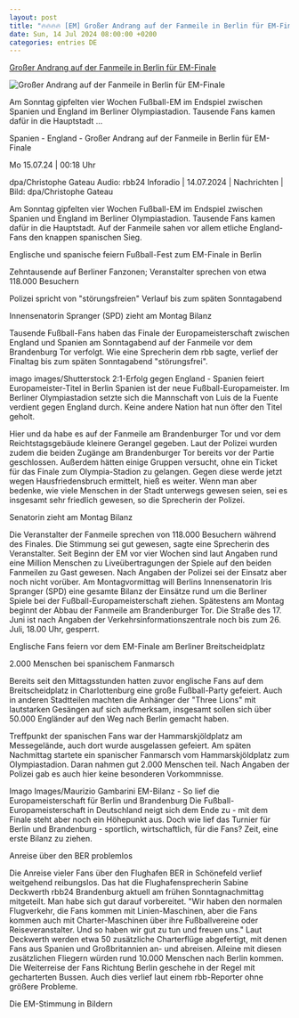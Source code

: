 ```yaml
---
layout: post
title: "🔥🔥🔥🔥 [EM] Großer Andrang auf der Fanmeile in Berlin für EM-Finale"
date: Sun, 14 Jul 2024 08:00:00 +0200
categories: entries DE
---
```

[Großer Andrang auf der Fanmeile in Berlin für EM-Finale](https://www.rbb24.de/sport/beitrag/2024/07/fussball-berlin-europameisterschaft-em-finale-olympiastadion.html)

![Großer Andrang auf der Fanmeile in Berlin für EM-Finale](https://www.rbb24.de/content/dam/rbb/rbb/rbb24/2024/2024_06/dpa-news/Euro_2024_Spanien_En_82764461.jpg.jpg/size=708x398.jpg)

Am Sonntag gipfelten vier Wochen Fußball-EM im Endspiel zwischen Spanien und England im Berliner Olympiastadion. Tausende Fans kamen dafür in die Hauptstadt ...

Spanien - England - Großer Andrang auf der Fanmeile in Berlin für EM-Finale

Mo 15.07.24 | 00:18 Uhr

dpa/Christophe Gateau Audio: rbb24 Inforadio | 14.07.2024 | Nachrichten | Bild: dpa/Christophe Gateau

Am Sonntag gipfelten vier Wochen Fußball-EM im Endspiel zwischen Spanien und England im Berliner Olympiastadion. Tausende Fans kamen dafür in die Hauptstadt. Auf der Fanmeile sahen vor allem etliche England-Fans den knappen spanischen Sieg.

Englische und spanische feiern Fußball-Fest zum EM-Finale in Berlin

Zehntausende auf Berliner Fanzonen; Veranstalter sprechen von etwa 118.000 Besuchern



Polizei spricht von "störungsfreien" Verlauf bis zum späten Sonntagabend

Innensenatorin Spranger (SPD) zieht am Montag Bilanz

Tausende Fußball-Fans haben das Finale der Europameisterschaft zwischen England und Spanien am Sonntagabend auf der Fanmeile vor dem Brandenburg Tor verfolgt. Wie eine Sprecherin dem rbb sagte, verlief der Finaltag bis zum späten Sonntagabend "störungsfrei".

imago images/Shutterstock 2:1-Erfolg gegen England - Spanien feiert Europameister-Titel in Berlin Spanien ist der neue Fußball-Europameister. Im Berliner Olympiastadion setzte sich die Mannschaft von Luis de la Fuente verdient gegen England durch. Keine andere Nation hat nun öfter den Titel geholt.

Hier und da habe es auf der Fanmeile am Brandenburger Tor und vor dem Reichtstagsgebäude kleinere Gerangel gegeben. Laut der Polizei wurden zudem die beiden Zugänge am Brandenburger Tor bereits vor der Partie geschlossen. Außerdem hätten einige Gruppen versucht, ohne ein Ticket für das Finale zum Olympia-Stadion zu gelangen. Gegen diese werde jetzt wegen Hausfriedensbruch ermittelt, hieß es weiter. Wenn man aber bedenke, wie viele Menschen in der Stadt unterwegs gewesen seien, sei es insgesamt sehr friedlich gewesen, so die Sprecherin der Polizei.

Senatorin zieht am Montag Bilanz

Die Veranstalter der Fanmeile sprechen von 118.000 Besuchern während des Finales. Die Stimmung sei gut gewesen, sagte eine Sprecherin des Veranstalter. Seit Beginn der EM vor vier Wochen sind laut Angaben rund eine Million Menschen zu Liveübertragungen der Spiele auf den beiden Fanmeilen zu Gast gewesen. Nach Angaben der Polizei sei der Einsatz aber noch nicht vorüber. Am Montagvormittag will Berlins Innensenatorin Iris Spranger (SPD) eine gesamte Bilanz der Einsätze rund um die Berliner Spiele bei der Fußball-Europameisterschaft ziehen. Spätestens am Montag beginnt der Abbau der Fanmeile am Brandenburger Tor. Die Straße des 17. Juni ist nach Angaben der Verkehrsinformationszentrale noch bis zum 26. Juli, 18.00 Uhr, gesperrt.

Englische Fans feiern vor dem EM-Finale am Berliner Breitscheidplatz

2.000 Menschen bei spanischem Fanmarsch

Bereits seit den Mittagsstunden hatten zuvor englische Fans auf dem Breitscheidplatz in Charlottenburg eine große Fußball-Party gefeiert. Auch in anderen Stadtteilen machten die Anhänger der "Three Lions" mit lautstarken Gesängen auf sich aufmerksam, insgesamt sollen sich über 50.000 Engländer auf den Weg nach Berlin gemacht haben.

Treffpunkt der spanischen Fans war der Hammarskjöldplatz am Messegelände, auch dort wurde ausgelassen gefeiert. Am späten Nachmittag startete ein spanischer Fanmarsch vom Hammarskjöldplatz zum Olympiastadion. Daran nahmen gut 2.000 Menschen teil. Nach Angaben der Polizei gab es auch hier keine besonderen Vorkommnisse.

Imago Images/Maurizio Gambarini EM-Bilanz - So lief die Europameisterschaft für Berlin und Brandenburg Die Fußball-Europameisterschaft in Deutschland neigt sich dem Ende zu - mit dem Finale steht aber noch ein Höhepunkt aus. Doch wie lief das Turnier für Berlin und Brandenburg - sportlich, wirtschaftlich, für die Fans? Zeit, eine erste Bilanz zu ziehen.

Anreise über den BER problemlos

Die Anreise vieler Fans über den Flughafen BER in Schönefeld verlief weitgehend reibungslos. Das hat die Flughafensprecherin Sabine Deckwerth rbb24 Brandenburg aktuell am frühen Sonntagnachmittag mitgeteilt. Man habe sich gut darauf vorbereitet. "Wir haben den normalen Flugverkehr, die Fans kommen mit Linien-Maschinen, aber die Fans kommen auch mit Charter-Maschinen über ihre Fußballvereine oder Reiseveranstalter. Und so haben wir gut zu tun und freuen uns." Laut Deckwerth werden etwa 50 zusätzliche Charterflüge abgefertigt, mit denen Fans aus Spanien und Großbritannien an- und abreisen. Alleine mit diesen zusätzlichen Fliegern würden rund 10.000 Menschen nach Berlin kommen. Die Weiterreise der Fans Richtung Berlin geschehe in der Regel mit gecharterten Bussen. Auch dies verlief laut einem rbb-Reporter ohne größere Probleme.

Die EM-Stimmung in Bildern

